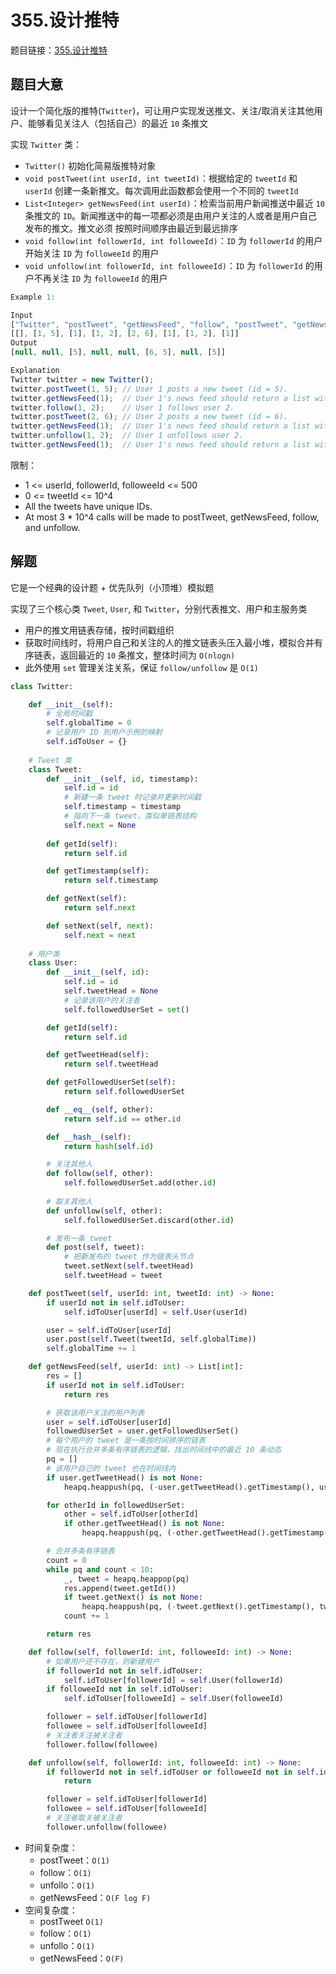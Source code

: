 # 355.设计推特

题目链接：[355.设计推特](https://leetcode.cn/problems/design-twitter/)

## 题目大意

设计一个简化版的推特(`Twitter`)，可让用户实现发送推文、关注/取消关注其他用户、能够看见关注人（包括自己）的最近 `10` 条推文

实现 `Twitter` 类：
- `Twitter()` 初始化简易版推特对象
- `void postTweet(int userId, int tweetId)`：根据给定的 `tweetId` 和 `userId` 创建一条新推文。每次调用此函数都会使用一个不同的 `tweetId`
- `List<Integer> getNewsFeed(int userId)`：检索当前用户新闻推送中最近 `10` 条推文的 `ID`。新闻推送中的每一项都必须是由用户关注的人或者是用户自己发布的推文。推文必须 按照时间顺序由最近到最远排序 
- `void follow(int followerId, int followeeId)`：`ID` 为 `followerId` 的用户开始关注 `ID` 为 `followeeId` 的用户
- `void unfollow(int followerId, int followeeId)`：`ID` 为 `followerId` 的用户不再关注 `ID` 为 `followeeId` 的用户

```js
Example 1:

Input
["Twitter", "postTweet", "getNewsFeed", "follow", "postTweet", "getNewsFeed", "unfollow", "getNewsFeed"]
[[], [1, 5], [1], [1, 2], [2, 6], [1], [1, 2], [1]]
Output
[null, null, [5], null, null, [6, 5], null, [5]]

Explanation
Twitter twitter = new Twitter();
twitter.postTweet(1, 5); // User 1 posts a new tweet (id = 5).
twitter.getNewsFeed(1);  // User 1's news feed should return a list with 1 tweet id -> [5]. return [5]
twitter.follow(1, 2);    // User 1 follows user 2.
twitter.postTweet(2, 6); // User 2 posts a new tweet (id = 6).
twitter.getNewsFeed(1);  // User 1's news feed should return a list with 2 tweet ids -> [6, 5]. Tweet id 6 should precede tweet id 5 because it is posted after tweet id 5.
twitter.unfollow(1, 2);  // User 1 unfollows user 2.
twitter.getNewsFeed(1);  // User 1's news feed should return a list with 1 tweet id -> [5], since user 1 is no longer following user 2.
```

限制：
- 1 <= userId, followerId, followeeId <= 500
- 0 <= tweetId <= 10^4
- All the tweets have unique IDs.
- At most 3 * 10^4 calls will be made to postTweet, getNewsFeed, follow, and unfollow.

## 解题

它是一个经典的设计题 + 优先队列（小顶堆）模拟题

实现了三个核心类 `Tweet`, `User`, 和 `Twitter`，分别代表推文、用户和主服务类
- 用户的推文用链表存储，按时间戳组织
- 获取时间线时，将用户自己和关注的人的推文链表头压入最小堆，模拟合并有序链表，返回最近的 `10` 条推文，整体时间为 `O(nlogn)`
- 此外使用 `set` 管理关注关系，保证 `follow/unfollow` 是 `O(1)`

```python
class Twitter:

    def __init__(self):
        # 全局时间戳
        self.globalTime = 0
        # 记录用户 ID 到用户示例的映射
        self.idToUser = {}
    
    # Tweet 类
    class Tweet:
        def __init__(self, id, timestamp):
            self.id = id
            # 新建一条 tweet 时记录并更新时间戳
            self.timestamp = timestamp
            # 指向下一条 tweet，类似单链表结构
            self.next = None
        
        def getId(self):
            return self.id

        def getTimestamp(self):
            return self.timestamp

        def getNext(self):
            return self.next

        def setNext(self, next):
            self.next = next
    
    # 用户类
    class User:
        def __init__(self, id):
            self.id = id
            self.tweetHead = None
            # 记录该用户的关注者
            self.followedUserSet = set()

        def getId(self):
            return self.id

        def getTweetHead(self):
            return self.tweetHead

        def getFollowedUserSet(self):
            return self.followedUserSet

        def __eq__(self, other):
            return self.id == other.id

        def __hash__(self):
            return hash(self.id)

        # 关注其他人
        def follow(self, other):
            self.followedUserSet.add(other.id)
        
        # 取关其他人
        def unfollow(self, other):
            self.followedUserSet.discard(other.id)

        # 发布一条 tweet
        def post(self, tweet):
            # 把新发布的 tweet 作为链表头节点
            tweet.setNext(self.tweetHead)
            self.tweetHead = tweet

    def postTweet(self, userId: int, tweetId: int) -> None:
        if userId not in self.idToUser:
            self.idToUser[userId] = self.User(userId)

        user = self.idToUser[userId]
        user.post(self.Tweet(tweetId, self.globalTime))
        self.globalTime += 1

    def getNewsFeed(self, userId: int) -> List[int]:
        res = []
        if userId not in self.idToUser:
            return res

        # 获取该用户关注的用户列表
        user = self.idToUser[userId]
        followedUserSet = user.getFollowedUserSet()
        # 每个用户的 tweet 是一条按时间排序的链表
        # 现在执行合并多条有序链表的逻辑，找出时间线中的最近 10 条动态
        pq = []
        # 该用户自己的 tweet 也在时间线内
        if user.getTweetHead() is not None:
            heapq.heappush(pq, (-user.getTweetHead().getTimestamp(), user.getTweetHead()))

        for otherId in followedUserSet:
            other = self.idToUser[otherId]
            if other.getTweetHead() is not None:
                heapq.heappush(pq, (-other.getTweetHead().getTimestamp(), other.getTweetHead()))

        # 合并多条有序链表
        count = 0
        while pq and count < 10:
            _, tweet = heapq.heappop(pq)
            res.append(tweet.getId())
            if tweet.getNext() is not None:
                heapq.heappush(pq, (-tweet.getNext().getTimestamp(), tweet.getNext()))
            count += 1

        return res

    def follow(self, followerId: int, followeeId: int) -> None:
        # 如果用户还不存在，则新建用户
        if followerId not in self.idToUser:
            self.idToUser[followerId] = self.User(followerId)
        if followeeId not in self.idToUser:
            self.idToUser[followeeId] = self.User(followeeId)

        follower = self.idToUser[followerId]
        followee = self.idToUser[followeeId]
        # 关注者关注被关注者
        follower.follow(followee)

    def unfollow(self, followerId: int, followeeId: int) -> None:
        if followerId not in self.idToUser or followeeId not in self.idToUser:
            return

        follower = self.idToUser[followerId]
        followee = self.idToUser[followeeId]
        # 关注者取关被关注者
        follower.unfollow(followee)
```

- 时间复杂度：
  - postTweet：`O(1)`
  - follow：`O(1)`
  - unfollo：`O(1)`	
  - getNewsFeed：`O(F log F)`
- 空间复杂度：
  - postTweet	`O(1)`
  - follow：`O(1)`
  - unfollo：`O(1)`
  - getNewsFeed：`O(F)`

